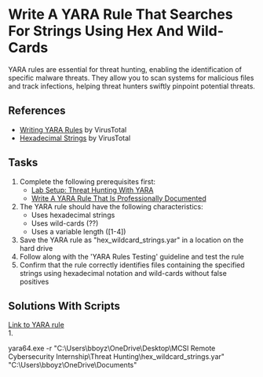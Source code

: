 # Write A YARA Rule That Searches For Strings Using Hex And Wild-Cards
YARA rules are essential for threat hunting, enabling the identification of specific malware threats. They allow you to scan systems for malicious files and track infections, helping threat hunters swiftly pinpoint potential threats.

## References
- [Writing YARA Rules](https://yara.readthedocs.io/en/v3.8.1/writingrules.html) by VirusTotal
- [Hexadecimal Strings](https://yara.readthedocs.io/en/v3.8.1/writingrules.html#hexadecimal-strings) by VirusTotal

## Tasks
1. Complete the following prerequisites first:
   - [Lab Setup: Threat Hunting With YARA](https://github.com/aaronamran/MCSI-Remote-Cybersecurity-Internship/blob/main/Threat%20Hunting/threat-hunting-yara.md)
   - [Write A YARA Rule That Is Professionally Documented](https://github.com/aaronamran/MCSI-Remote-Cybersecurity-Internship/blob/main/Threat%20Hunting/pro-documented-yara-rule.md)
2. The YARA rule should have the following characteristics:
   - Uses hexadecimal strings
   - Uses wild-cards (??)
   - Uses a variable length ([1-4])
3. Save the YARA rule as "hex_wildcard_strings.yar" in a location on the hard drive
4. Follow along with the 'YARA Rules Testing' guideline and test the rule
5. Confirm that the rule correctly identifies files containing the specified strings using hexadecimal notation and wild-cards without false positives

## Solutions With Scripts
[Link to YARA rule]()
<br/>
1. 

yara64.exe -r "C:\Users\bboyz\OneDrive\Desktop\MCSI Remote Cybersecurity Internship\Threat Hunting\hex_wildcard_strings.yar" "C:\Users\bboyz\OneDrive\Documents"
